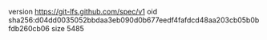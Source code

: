 version https://git-lfs.github.com/spec/v1
oid sha256:d04dd0035052bbdaa3eb090d0b677eedf4fafdcd48aa203cb05b0bfdb260cb06
size 5485
